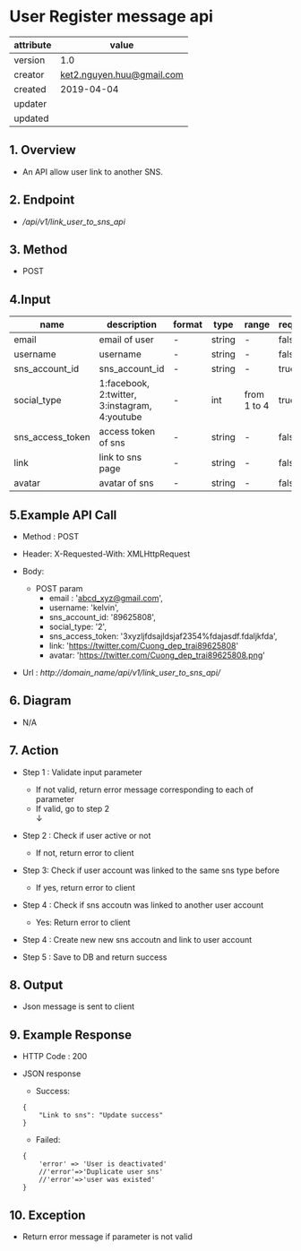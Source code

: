 # User Register message api   

| attribute | value |
|-----------|-------|
| version   | 1.0   |
| creator   | ket2.nguyen.huu@gmail.com |
| created   | 2019-04-04 |
| updater   | 
| updated   |  |

## 1. Overview 

- An API allow user link to another SNS.

## 2. Endpoint

- */api/v1/link_user_to_sns_api*

## 3. Method

- POST

## 4.Input 

name  | description| format | type | range | required
--- | ---| ---| ---|---|---
email|email of user|-|string|-|false 
username|username|-|string|-|false
sns_account_id|sns_account_id|-|string|-|true
social_type|1:facebook, 2:twitter, 3:instagram, 4:youtube|-|int|from 1 to 4|true
sns_access_token|access token of sns|-|string|-|false
link|link to sns page|-|string|-|false
avatar|avatar of sns|-|string|-|false

## 5.Example API Call

- Method : POST

- Header: X-Requested-With: XMLHttpRequest

- Body: 
    - POST param
        - email : 'abcd_xyz@gmail.com',
        - username: 'kelvin',
        - sns_account_id: '89625808',
        - social_type: '2',
        - sns_access_token: '3xyzljfdsajldsjaf2354%fdajasdf.fdaljkfda',
        - link: 'https://twitter.com/Cuong_dep_trai89625808'
        - avatar: 'https://twitter.com/Cuong_dep_trai89625808.png'
        
- Url : *http://domain_name/api/v1/link_user_to_sns_api/*

## 6. Diagram 

- N/A

## 7. Action

- Step 1 : Validate input parameter
    + If not valid, return error message corresponding to each of parameter
    + If valid, go to step 2          
    ↓
    
- Step 2 : Check if user active or not
    + If not, return error to client 
- Step 3: Check if user account was linked to the same sns type before
    + If yes, return error to client 
- Step 4 : Check if sns accoutn was linked to another user account
   + Yes: Return error to client              
- Step 4 : Create new new sns accoutn and link to user account

- Step 5 : Save to DB and return success

## 8. Output

- Json message is sent to client  

## 9. Example Response 

- HTTP Code : 200

- JSON response 
    
    + Success:
    
    ```
    {
        "Link to sns": "Update success"
    }
    ```
    
    + Failed: 
    
    ```
    {
        'error' => 'User is deactivated'
        //'error'=>'Duplicate user sns'
        //'error'=>'user was existed'
    }
    ```

## 10. Exception

- Return error message if parameter is not valid 
